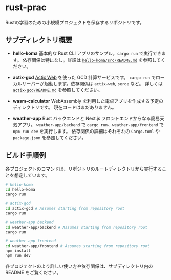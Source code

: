 # rust-prac

Rustの学習のための小規模プロジェクトを保存するリポジトリです。

## サブディレクトリ概要

- **hello-koma**
  基本的な Rust CLI アプリのサンプル。`cargo run` で実行できます。
  依存関係は特になし。詳細は [`hello-koma/src/README.md`](hello-koma/src/README.md) を参照してください。

- **actix-gcd**
  [Actix Web](https://actix.rs/) を使った GCD 計算サービスです。
  `cargo run` でローカルサーバーが起動します。依存関係は `actix-web`, `serde` など。
  詳しくは [`actix-gcd/README.md`](actix-gcd/README.md) を参照してください。

- **wasm-calculator**
  WebAssembly を利用した電卓アプリを作成する予定のディレクトリです。
  現在コードはまだありません。

- **weather-app**
  Rust バックエンドと Next.js フロントエンドからなる簡易天気アプリ。
  `weather-app/backend` で `cargo run`、`weather-app/frontend` で `npm run dev` を実行します。
  依存関係の詳細はそれぞれの `Cargo.toml` や `package.json` を参照してください。

## ビルド手順例

各プロジェクトのコマンドは、リポジトリのルートディレクトリから実行することを想定しています。

```bash
# hello-koma
cd hello-koma
cargo run

# actix-gcd
cd actix-gcd # Assumes starting from repository root
cargo run

# weather-app backend
cd weather-app/backend # Assumes starting from repository root
cargo run

# weather-app frontend
cd weather-app/frontend # Assumes starting from repository root
npm install
npm run dev
```

各プロジェクトのより詳しい使い方や依存関係は、サブディレクトリ内の README をご覧ください。
